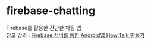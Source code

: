 # firebase-chatting                       
Firebase를 활용한 간단한 채팅 앱                      
참고 강의 : [Firebase 서버를 통한 Android앱 HowlTalk 만들기](https://www.inflearn.com/course/howltalk-android-%EC%B1%84%ED%8C%85%EC%95%B1#curriculum)                                     
